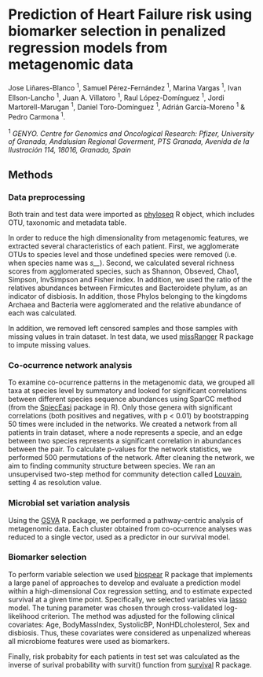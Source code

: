 # Prediction of Heart Failure risk using biomarker selection in penalized regression models from metagenomic data
Jose Liñares-Blanco <sup>1</sup>, Samuel Pérez-Fernández <sup>1</sup>, Marina Vargas <sup>1</sup>, Ivan Ellson-Lancho <sup>1</sup>, Juan A. Villatoro <sup>1</sup>, Raul López-Domínguez <sup>1</sup>, Jordi Martorell-Marugan <sup>1</sup>, Daniel Toro-Domínguez <sup>1</sup>, Adrián García-Moreno <sup>1</sup> & Pedro Carmona <sup>1</sup>. 

<sup>1</sup>  *GENYO. Centre for Genomics and Oncological Research: Pfizer, University of Granada, Andalusian Regional Goverment, PTS Granada, Avenida de la Ilustración 114, 18016, Granada, Spain*

## Methods

### Data preprocessing
Both train and test data were imported as [phyloseq](https://joey711.github.io/phyloseq/) R object, which includes OTU, taxonomic and metadata table. 

In order to reduce the high dimensionality from metagenomic features, we extracted several characteristics of each patient. First, we agglomerate OTUs to species level and those undefined species were removed (i.e. when species name was *s__*). Second, we calculated several richness scores from agglomerated species, such as Shannon, Obseved, Chao1, Simpson, InvSimpson and Fisher index. In addition, we used the ratio of the relatives abundances between Firmicutes and Bacteroidete phylum, as an indicator of disbiosis. In addition, those Phylos belonging to the kingdoms Archaea and Bacteria were agglomerated and the relative abundance of each was calculated. 

In addition, we removed left censored samples and those samples with missing values in train dataset. In test data, we used [missRanger](https://cran.r-project.org/web/packages/missRanger/index.html) R package to impute missing values.


### Co-ocurrence network analysis
To examine co-ocurrence patterns in the metagenomic data, we grouped all taxa at species level by summatory and looked for significant correlations between different species sequence abundances using SparCC method (from the [SpiecEasi](https://github.com/zdk123/SpiecEasi)  package in R). Only those genera with significant correlations (both positives and negatives, with p < 0.01) by bootstrapping 50 times were included in the networks. We created a network from all patients in train dataset, where a node represents a specie, and an edge between two species represents a significant correlation in abundances between the pair. To calculate p-values for the network statistics, we performed 500 permutations of the network. After cleaning the network, we aim to finding community structure between species. We ran an unsupervised two-step method for community detection called [Louvain](https://arxiv.org/abs/0803.0476), setting 4 as resolution value. 


### Microbial set variation analysis
Using the [GSVA]() R package, we performed a pathway-centric analysis of metagenomic data. Each cluster obtained from co-ocurrence analyses was reduced to a single vector, used as a predictor in our survival model.


### Biomarker selection
To perform variable selection we used [biospear](https://cran.r-project.org/web/packages/biospear/index.html) R package that implements a large panel of approaches to develop and evaluate a prediction model within a high-dimensional Cox regression setting, and to estimate expected survival at a given time point. Specifically, we selected variables via [lasso](https://www.jstor.org/stable/2346178) model. The tuning parameter was chosen through cross-validated log-likelihood criterion. The method was adjusted for the following clinical covariates: Age, BodyMassIndex, SystolicBP, NonHDLcholesterol, Sex and disbiosis. Thus, these covariates were considered as unpenalized whereas all microbiome features were used as biomarkers.

Finally, risk probabity for each patients in test set was calculated as the inverse of surival probability with survit() function from [survival](https://cran.r-project.org/web/packages/survival/survival.pdf) R package.

